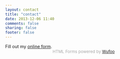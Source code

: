 ```yaml
---
layout: contact
title: "contact"
date: 2013-12-06 11:40
comments: false
sharing: false
footer: false
---
```


<div id="wufoo-zshbpmv1s53p82">Fill out my <a href="https://teodragovic.wufoo.com/forms/zshbpmv1s53p82">online form</a>.</div>
<div id="wuf-adv" style="font-family:inherit;font-size: small;color:#a7a7a7;text-align:center;display:block;">HTML Forms powered by <a href="http://www.wufoo.com" >Wufoo</a></div>
